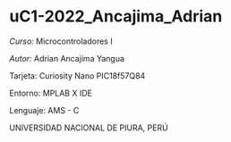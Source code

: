 # uC1-2022_Ancajima_Adrian

*Curso:* Microcontroladores I

*Autor:* Adrian Ancajima Yangua

Tarjeta: Curiosity Nano PIC18f57Q84

Entorno: MPLAB X IDE

Lenguaje: AMS - C

UNIVERSIDAD NACIONAL DE PIURA, PERÚ
